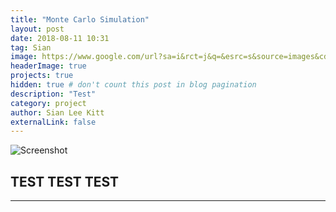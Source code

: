 ```yaml
---
title: "Monte Carlo Simulation"
layout: post
date: 2018-08-11 10:31
tag: Sian
image: https://www.google.com/url?sa=i&rct=j&q=&esrc=s&source=images&cd=&cad=rja&uact=8&ved=2ahUKEwjdzPL_muXcAhWnmeAKHas7APMQjRx6BAgBEAU&url=http%3A%2F%2Fexploringpythonforquantanalysis.blogspot.com%2F2015%2F04%2Fvar-monte-carlo-simulation-in-python.html&psig=AOvVaw0trJDvIb5c9XC47HlCV3DW&ust=1534084146765391
headerImage: true
projects: true
hidden: true # don't count this post in blog pagination
description: "Test"
category: project
author: Sian Lee Kitt
externalLink: false
---
```


![Screenshot](https://www.google.com/url?sa=i&rct=j&q=&esrc=s&source=images&cd=&cad=rja&uact=8&ved=2ahUKEwjdzPL_muXcAhWnmeAKHas7APMQjRx6BAgBEAU&url=http%3A%2F%2Fexploringpythonforquantanalysis.blogspot.com%2F2015%2F04%2Fvar-monte-carlo-simulation-in-python.html&psig=AOvVaw0trJDvIb5c9XC47HlCV3DW&ust=1534084146765391)

TEST TEST TEST
---



---

